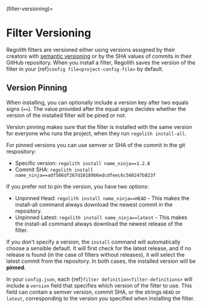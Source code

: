 (filter-versioning)=
# Filter Versioning
Regolith filters are versioned either using versions assigned by their creators with [semantic versioning](https://semver.org/)  or by the SHA values of commits in their GitHub repository. When you install a filter, Regolith saves the version of the filter in your {ref}`config file<project-config-file>` by default.

## Version Pinning
When installing, you can optionally include a version key after two equals signs (`==`). The value provided after the equal signs decides whether the version of the installed filter will be pined or not.

Version pinning makes sure that the filter is installed with the same version for everyone who runs the project, when they run `regolith install-all`.

For pinned versions you can use semver or SHA of the commit in the git respository:
- Specific version: `regolith install name_ninja==1.2.8`
- Commit SHA: `regolith install name_ninja==adf506df267d10189b6edcdfeec6c560247b823f`

If you prefer not to pin the version, you have two options:

- Unpinned Head: `regolith install name_ninja==HEAD` - This makes the install-all command always download the newest commit in the repository.
- Unpinned Latest: `regolith install name_ninja==latest` - This makes the install-all command always download the newest release of the filter.

If you don't specify a version, the `install` command will automatically choose a sensible default. It will first check for the latest release, and if no release is found (in the case of filters without releases), it will select the latest commit from the repository. In both cases, the installed version will be **pinned**.

In your `config.json`, each {ref}`filter definition<filter-definitions>` will include a `version` field that specifies which version of the filter to use. This field can contain a semver version, commit SHA, or the strings `HEAD` or `latest`, corresponding to the version you specified when installing the filter.
